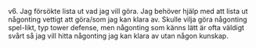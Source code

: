 v6. Jag försökte lista ut vad jag vill göra. 
Jag behöver hjälp med att lista ut någonting vettigt att göra/som jag kan klara av. 
Skulle vilja göra någonting spel-likt, typ tower defense, men någonting som känns lätt
är ofta väldigt svårt så jag vill hitta någonting jag kan klara av utan någon kunskap. 
